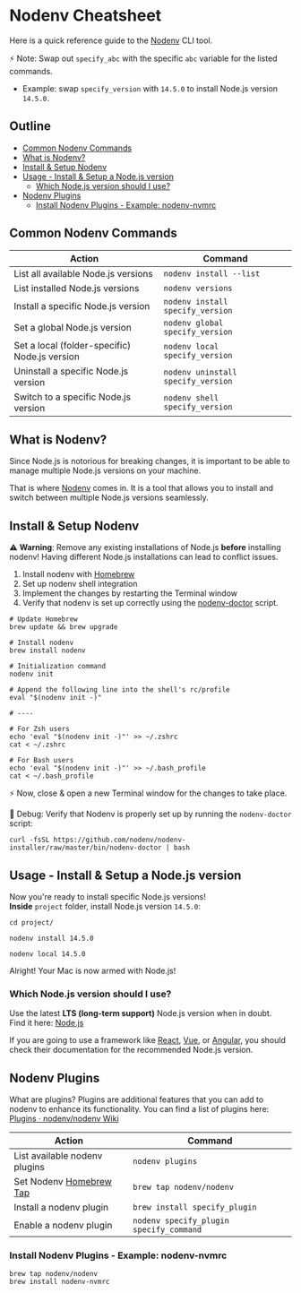 # Nodenv Cheatsheet

Here is a quick reference guide to the [Nodenv](https://github.com/nodenv/nodenv) CLI tool.

⚡ Note: Swap out `specify_abc` with the specific `abc` variable for the listed commands.
* Example: swap `specify_version` with `14.5.0` to install Node.js version `14.5.0`.

## Outline <!-- omit in toc -->
* [Common Nodenv Commands](#common-nodenv-commands)
* [What is Nodenv?](#what-is-nodenv)
* [Install \& Setup Nodenv](#install--setup-nodenv)
* [Usage - Install \& Setup a Node.js version](#usage---install--setup-a-nodejs-version)
  * [Which Node.js version should I use?](#which-nodejs-version-should-i-use)
* [Nodenv Plugins](#nodenv-plugins)
  * [Install Nodenv Plugins - Example: nodenv-nvmrc](#install-nodenv-plugins---example-nodenv-nvmrc)

## Common Nodenv Commands

| Action                                        | Command                            |
| --------------------------------------------- | ---------------------------------- |
| List all available Node.js versions           | `nodenv install --list`            |
| List installed Node.js versions               | `nodenv versions`                  |
| Install a specific Node.js version            | `nodenv install specify_version`   |
| Set a global Node.js version                  | `nodenv global specify_version`    |
| Set a local (folder-specific) Node.js version | `nodenv local specify_version`     |
| Uninstall a specific Node.js version          | `nodenv uninstall specify_version` |
| Switch to a specific Node.js version          | `nodenv shell specify_version`     |

## What is Nodenv?
Since Node.js is notorious for breaking changes, it is important to be able to manage multiple Node.js versions on your machine.

That is where [Nodenv](https://github.com/nodenv/nodenv) comes in. It is a tool that allows you to install and switch between multiple Node.js versions seamlessly.

## Install & Setup Nodenv
⚠️ **Warning**: Remove any existing installations of Node.js **before** installing nodenv! Having different Node.js installations can lead to conflict issues.

1. Install nodenv with [Homebrew](https://brew.sh/)
1. Set up nodenv shell integration
1. Implement the changes by restarting the Terminal window
1. Verify that nodenv is set up correctly using the [nodenv-doctor](https://github.com/nodenv/nodenv-installer/blob/master/bin/nodenv-doctor) script.

```shell
# Update Homebrew
brew update && brew upgrade

# Install nodenv
brew install nodenv

# Initialization command
nodenv init

# Append the following line into the shell's rc/profile
eval "$(nodenv init -)"

# ----

# For Zsh users
echo 'eval "$(nodenv init -)"' >> ~/.zshrc
cat < ~/.zshrc

# For Bash users
echo 'eval "$(nodenv init -)"' >> ~/.bash_profile
cat < ~/.bash_profile
```

⚡ Now, close & open a new Terminal window for the changes to take place.

💪 Debug: Verify that Nodenv is properly set up by running the `nodenv-doctor` script:

```shell
curl -fsSL https://github.com/nodenv/nodenv-installer/raw/master/bin/nodenv-doctor | bash
```

## Usage - Install & Setup a Node.js version
Now you're ready to install specific Node.js versions!  
**Inside** `project` folder, install Node.js version `14.5.0`:

```shell
cd project/

nodenv install 14.5.0

nodenv local 14.5.0
```

Alright! Your Mac is now armed with Node.js!

### Which Node.js version should I use?
Use the latest **LTS (long-term support)** Node.js version when in doubt.  
Find it here: [Node.js](https://nodejs.org/en/)

If you are going to use a framework like [React](https://reactjs.org/), [Vue](https://vuejs.org/), or [Angular](https://angular.io/), you should check their documentation for the recommended Node.js version.

## Nodenv Plugins

What are plugins? Plugins are additional features that you can add to nodenv to enhance its functionality. You can find a list of plugins here: [Plugins · nodenv/nodenv Wiki](https://github.com/nodenv/nodenv/wiki/Plugins)

| Action                                               | Command                                 |
| ---------------------------------------------------- | --------------------------------------- |
| List available nodenv plugins                        | `nodenv plugins`                        |
| Set Nodenv [Homebrew Tap](https://docs.brew.sh/Taps) | `brew tap nodenv/nodenv`                |
| Install a nodenv plugin                              | `brew install specify_plugin`           |
| Enable a nodenv plugin                               | `nodenv specify_plugin specify_command` |

### Install Nodenv Plugins - Example: nodenv-nvmrc

```shell
brew tap nodenv/nodenv
brew install nodenv-nvmrc
```
